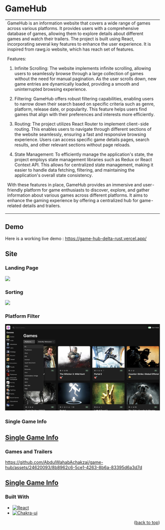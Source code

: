 # GameHub

<table>
<tr>
<td>
GameHub is an information website that covers a wide range of games across various platforms. It provides users with a comprehensive database of games, allowing them to explore details about different games and watch their trailers. The project is built using React, incorporating several key features to enhance the user experience. It is inspired from rawg.io website, which has reach set of features.

Features:

1. Infinite Scrolling: The website implements infinite scrolling, allowing users to seamlessly browse through a large collection of games without the need for manual pagination. As the user scrolls down, new game entries are dynamically loaded, providing a smooth and uninterrupted browsing experience.

2. Filtering: GameHub offers robust filtering capabilities, enabling users to narrow down their search based on specific criteria such as genre, platform, release date, or popularity. This feature helps users find games that align with their preferences and interests more efficiently.

3. Routing: The project utilizes React Router to implement client-side routing. This enables users to navigate through different sections of the website seamlessly, ensuring a fast and responsive browsing experience. Users can access specific game details pages, search results, and other relevant sections without page reloads.

4. State Management: To efficiently manage the application's state, the project employs state management libraries such as Redux or React Context API. This allows for centralized state management, making it easier to handle data fetching, filtering, and maintaining the application's overall state consistency.

With these features in place, GameHub provides an immersive and user-friendly platform for game enthusiasts to discover, explore, and gather information about various games across different platforms. It aims to enhance the gaming experience by offering a centralized hub for game-related details and trailers.

</td>
</tr>
</table>

## Demo

Here is a working live demo : https://game-hub-delta-rust.vercel.app/

## Site

### Landing Page

![](./src/assets/game-hub.png)

### Sorting

![](./src/assets/game-hub-sorting.png)

### Platform Filter

![](./src/assets/game-hub-platform-filter.png)

### Single Game Info

## [Single Game Info](./src/assets/gameInfo.png)

### Games and Trailers

https://github.com/AbdulWahabAchakzai/game-hub/assets/24620093/8b8962c6-5ce1-4263-8b6a-83395d6a3d7d


## [Single Game Info](./src/assets/gameHub-gameTrailer.gif)

### Built With

- [![React][React.js]][React-url]
- [![Chakra-ui][ChakraUI]][chakra-ui-url]

<p align="right">(<a href="#readme-top">back to top</a>)</p>

<!-- MARKDOWN LINKS & IMAGES -->
<!-- https://www.markdownguide.org/basic-syntax/#reference-style-links -->

[React.js]: https://img.shields.io/badge/React-20232A?style=for-the-badge&logo=react&logoColor=61DAFB
[React-url]: https://reactjs.org/
[ChakraUI]: (https://img.shields.io/badge/chakra--ui-ui)
[Chakra-ui-url]: https://chakra-ui.com/
